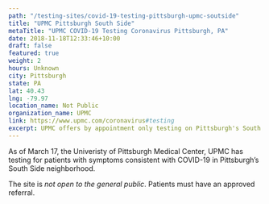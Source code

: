 ```yaml
---
path: "/testing-sites/covid-19-testing-pittsburgh-upmc-soutside"
title: "UPMC Pittsburgh South Side"
metaTitle: "UPMC COVID-19 Testing Coronavirus Pittsburgh, PA"
date: 2018-11-18T12:33:46+10:00
draft: false
featured: true
weight: 2
hours: Unknown
city: Pittsburgh
state: PA
lat: 40.43
lng: -79.97
location_name: Not Public
organization_name: UPMC
link: https://www.upmc.com/coronavirus#testing
excerpt: UPMC offers by appointment only testing on Pittsburgh's South Side.
---
```


As of March 17, the Univeristy of Pittsburgh Medical Center, UPMC has testing for patients with symptoms consistent with COVID-19 in Pittsburgh’s South Side neighborhood.

The site is _not open to the general public_. Patients must have an approved referral.
